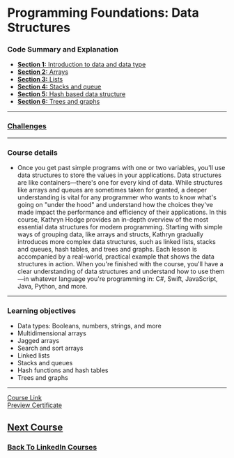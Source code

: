 # Programming Foundations: Data Structures

### Code Summary and Explanation

- [**Section 1:** Introduction to data and data type](./course-code-and-explanation/1-Introduction-to-data-and-data-type/)
- [**Section 2:** Arrays](./course-code-and-explanation/2-Arrays/)
- [**Section 3:** Lists ](./course-code-and-explanation/3-Lists/)
- [**Section 4:** Stacks and queue](./course-code-and-explanation/4-Stacks-and-Queues/)
- [**Section 5:** Hash based data structure ](./course-code-and-explanation/5-Hash-based-data-structure/)
- [**Section 6:** Trees and graphs](./course-code-and-explanation/6-Trees-and-Graphs/)

---

### [Challenges](./Challenges/)

---
### Course details
- Once you get past simple programs with one or two variables, you'll use data structures to store the values in your applications. Data structures are like containers—there's one for every kind of data. While structures like arrays and queues are sometimes taken for granted, a deeper understanding is vital for any programmer who wants to know what's going on "under the hood" and understand how the choices they've made impact the performance and efficiency of their applications. In this course, Kathryn Hodge provides an in-depth overview of the most essential data structures for modern programming. Starting with simple ways of grouping data, like arrays and structs, Kathryn gradually introduces more complex data structures, such as linked lists, stacks and queues, hash tables, and trees and graphs. Each lesson is accompanied by a real-world, practical example that shows the data structures in action. When you're finished with the course, you'll have a clear understanding of data structures and understand how to use them—in whatever language you're programming in: C#, Swift, JavaScript, Java, Python, and more.
---


### Learning objectives
- Data types: Booleans, numbers, strings, and more
- Multidimensional arrays
- Jagged arrays
- Search and sort arrays
- Linked lists
- Stacks and queues
- Hash functions and hash tables
- Trees and graphs

-------------------------------

[Course Link](https://www.linkedin.com/learning/programming-foundations-data-structures-2/)
<br>[Preview Certificate](https://www.linkedin.com/learning/certificates/d0a30953390ef4da8bdcd207e8b5200b03b81779978de2261985150f5384ec80?lipi=urn%3Ali%3Apage%3Ad_flagship3_profile_view_base_certifications_details%3B9znAdOUJTu2aYA5T5YqZLQ%3D%3D)

## [Next Course](../-05-Programming-Foundations-Algorithms/)

### [Back To LinkedIn Courses](../)
